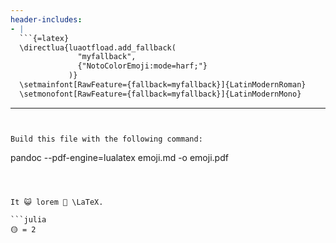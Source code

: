 ```yaml
---
header-includes:
- |
  ```{=latex}
  \directlua{luaotfload.add_fallback(
               "myfallback",
               {"NotoColorEmoji:mode=harf;"}
             )}
  \setmainfont[RawFeature={fallback=myfallback}]{LatinModernRoman}
  \setmonofont[RawFeature={fallback=myfallback}]{LatinModernMono}
  ```
---
```


Build this file with the following command:
```
pandoc --pdf-engine=lualatex emoji.md -o emoji.pdf
```



It 😺 lorem 👅 \LaTeX.

```julia
🟡 = 2
```


